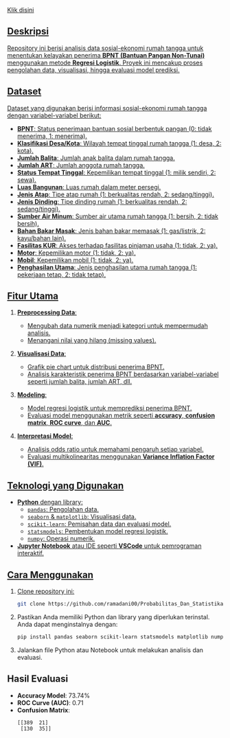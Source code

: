 <a href="https://github.com/ramadani00/Regresi_Linear">Klik disini</td>


## Deskripsi
Repository ini berisi analisis data sosial-ekonomi rumah tangga untuk menentukan kelayakan penerima **BPNT (Bantuan Pangan Non-Tunai)** menggunakan metode **Regresi Logistik**. Proyek ini mencakup proses pengolahan data, visualisasi, hingga evaluasi model prediksi.

## Dataset
Dataset yang digunakan berisi informasi sosial-ekonomi rumah tangga dengan variabel-variabel berikut:

- **BPNT**: Status penerimaan bantuan sosial berbentuk pangan (0: tidak menerima, 1: menerima).
- **Klasifikasi Desa/Kota**: Wilayah tempat tinggal rumah tangga (1: desa, 2: kota).
- **Jumlah Balita**: Jumlah anak balita dalam rumah tangga.
- **Jumlah ART**: Jumlah anggota rumah tangga.
- **Status Tempat Tinggal**: Kepemilikan tempat tinggal (1: milik sendiri, 2: sewa).
- **Luas Bangunan**: Luas rumah dalam meter persegi.
- **Jenis Atap**: Tipe atap rumah (1: berkualitas rendah, 2: sedang/tinggi).
- **Jenis Dinding**: Tipe dinding rumah (1: berkualitas rendah, 2: sedang/tinggi).
- **Sumber Air Minum**: Sumber air utama rumah tangga (1: bersih, 2: tidak bersih).
- **Bahan Bakar Masak**: Jenis bahan bakar memasak (1: gas/listrik, 2: kayu/bahan lain).
- **Fasilitas KUR**: Akses terhadap fasilitas pinjaman usaha (1: tidak, 2: ya).
- **Motor**: Kepemilikan motor (1: tidak, 2: ya).
- **Mobil**: Kepemilikan mobil (1: tidak, 2: ya).
- **Penghasilan Utama**: Jenis penghasilan utama rumah tangga (1: pekerjaan tetap, 2: tidak tetap).

## Fitur Utama
1. **Preprocessing Data**:
   - Mengubah data numerik menjadi kategori untuk mempermudah analisis.
   - Menangani nilai yang hilang (missing values).

2. **Visualisasi Data**:
   - Grafik pie chart untuk distribusi penerima BPNT.
   - Analisis karakteristik penerima BPNT berdasarkan variabel-variabel seperti jumlah balita, jumlah ART, dll.

3. **Modeling**:
   - Model regresi logistik untuk memprediksi penerima BPNT.
   - Evaluasi model menggunakan metrik seperti **accuracy**, **confusion matrix**, **ROC curve**, dan **AUC**.

4. **Interpretasi Model**:
   - Analisis odds ratio untuk memahami pengaruh setiap variabel.
   - Evaluasi multikolinearitas menggunakan **Variance Inflation Factor (VIF)**.

## Teknologi yang Digunakan
- **Python** dengan library:
  - `pandas`: Pengolahan data.
  - `seaborn` & `matplotlib`: Visualisasi data.
  - `scikit-learn`: Pemisahan data dan evaluasi model.
  - `statsmodels`: Pembentukan model regresi logistik.
  - `numpy`: Operasi numerik.
- **Jupyter Notebook** atau IDE seperti **VSCode** untuk pemrograman interaktif.

## Cara Menggunakan
1. Clone repository ini:
   ```bash
   git clone https://github.com/ramadani00/Probabilitas_Dan_Statistika.git
   ```
2. Pastikan Anda memiliki Python dan library yang diperlukan terinstal. Anda dapat menginstalnya dengan:
   ```bash
   pip install pandas seaborn scikit-learn statsmodels matplotlib numpy
   ```
3. Jalankan file Python atau Notebook untuk melakukan analisis dan evaluasi.

## Hasil Evaluasi
- **Accuracy Model**: 73.74%
- **ROC Curve (AUC)**: 0.71
- **Confusion Matrix**:
  ```
  [[389  21]
   [130  35]]
  ```
